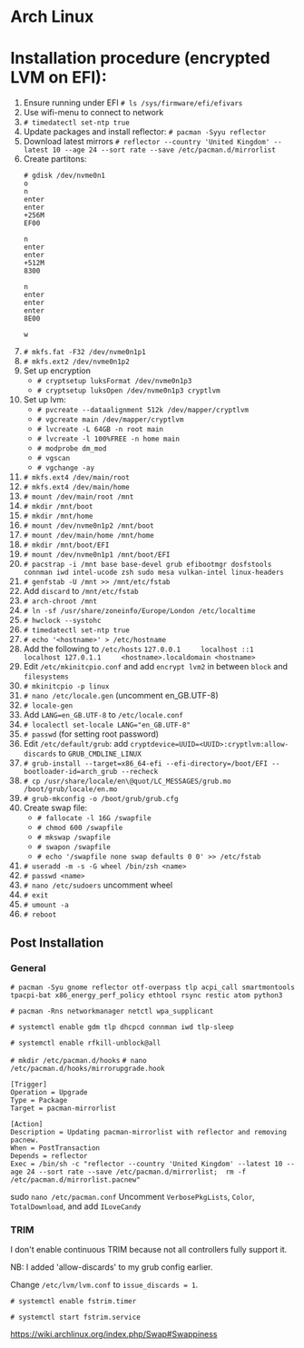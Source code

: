 # Arch Linux

# Installation procedure (encrypted LVM on EFI):
  1. Ensure running under EFI `# ls /sys/firmware/efi/efivars`
  2. Use wifi-menu to connect to network
  3. `# timedatectl set-ntp true`
  4. Update packages and install reflector: `# pacman -Syyu reflector`
  5. Download latest mirrors `# reflector --country 'United Kingdom' --latest 10 --age 24 --sort rate --save /etc/pacman.d/mirrorlist`
  6. Create partitons:
      ```
      # gdisk /dev/nvme0n1
      o
      n
      enter
      enter
      +256M
      EF00

      n
      enter
      enter
      +512M
      8300

      n
      enter
      enter
      enter
      8E00

      w
      ```
  7. `# mkfs.fat -F32 /dev/nvme0n1p1`
  8. `# mkfs.ext2 /dev/nvme0n1p2`
  9. Set up encryption
        * `# cryptsetup luksFormat /dev/nvme0n1p3`
        * `# cryptsetup luksOpen /dev/nvme0n1p3 cryptlvm`
  10. Set up lvm:
        * `# pvcreate --dataalignment 512k /dev/mapper/cryptlvm`
        * `# vgcreate main /dev/mapper/cryptlvm`
        * `# lvcreate -L 64GB -n root main`
        * `# lvcreate -l 100%FREE -n home main`
        * `# modprobe dm_mod`
        * `# vgscan`
        * `# vgchange -ay`
  11. `# mkfs.ext4 /dev/main/root`
  12. `# mkfs.ext4 /dev/main/home`
  13. `# mount /dev/main/root /mnt`
  14. `# mkdir /mnt/boot`
  15. `# mkdir /mnt/home`
  16. `# mount /dev/nvme0n1p2 /mnt/boot`
  17. `# mount /dev/main/home /mnt/home`
  18. `# mkdir /mnt/boot/EFI`
  19. `# mount /dev/nvme0n1p1 /mnt/boot/EFI`
  20. `# pacstrap -i /mnt base base-devel grub efibootmgr dosfstools connman iwd intel-ucode zsh sudo mesa vulkan-intel linux-headers`
  21. `# genfstab -U /mnt >> /mnt/etc/fstab`
  22. Add `discard` to `/mnt/etc/fstab`
  23. `# arch-chroot /mnt`
  24. `# ln -sf /usr/share/zoneinfo/Europe/London /etc/localtime`
  25. `# hwclock --systohc`
  26. `# timedatectl set-ntp true`
  27. `# echo '<hostname>' > /etc/hostname`
  28. Add the following to `/etc/hosts`
    ```
    127.0.0.1	  localhost
    ::1	      	localhost
    127.0.1.1	  <hostname>.localdomain <hostname>
    ```
  29. Edit `/etc/mkinitcpio.conf` and add `encrypt lvm2` in between `block` and `filesystems`
  30. `# mkinitcpio -p linux`
  32. `# nano /etc/locale.gen` (uncomment en_GB.UTF-8)
  33. `# locale-gen`
  34. Add `LANG=en_GB.UTF-8` to `/etc/locale.conf`
  35. `# localectl set-locale LANG="en_GB.UTF-8"`
  36. `# passwd` (for setting root password)
  37. Edit `/etc/default/grub`:
        add `cryptdevice=UUID=<UUID>:cryptlvm:allow-discards` to `GRUB_CMDLINE_LINUX`
  38. `# grub-install --target=x86_64-efi --efi-directory=/boot/EFI --bootloader-id=arch_grub --recheck`
  39. `# cp /usr/share/locale/en\@quot/LC_MESSAGES/grub.mo /boot/grub/locale/en.mo`
  40. `# grub-mkconfig -o /boot/grub/grub.cfg`
  41. Create swap file:
        * `# fallocate -l 16G /swapfile`
        * `# chmod 600 /swapfile`
        * `# mkswap /swapfile`
        * `# swapon /swapfile`
        * `# echo '/swapfile none swap defaults 0 0' >> /etc/fstab`
  42. `# useradd -m -s -G wheel /bin/zsh <name>`
  43. `# passwd <name>`
  44. `# nano /etc/sudoers` uncomment wheel
  45. `# exit`
  46. `# umount -a`
  47. `# reboot`

## Post Installation

### General

`# pacman -Syu gnome reflector otf-overpass tlp acpi_call smartmontools tpacpi-bat x86_energy_perf_policy ethtool rsync restic atom python3`

`# pacman -Rns networkmanager netctl wpa_supplicant`

`# systemctl enable gdm tlp dhcpcd connman iwd tlp-sleep`

`# systemctl enable rfkill-unblock@all`

`# mkdir /etc/pacman.d/hooks`
`# nano /etc/pacman.d/hooks/mirrorupgrade.hook`
```
[Trigger]
Operation = Upgrade
Type = Package
Target = pacman-mirrorlist

[Action]
Description = Updating pacman-mirrorlist with reflector and removing pacnew.
When = PostTransaction
Depends = reflector
Exec = /bin/sh -c "reflector --country 'United Kingdom' --latest 10 --age 24 --sort rate --save /etc/pacman.d/mirrorlist;  rm -f /etc/pacman.d/mirrorlist.pacnew"
```

sudo `nano /etc/pacman.conf`
Uncomment `VerbosePkgLists`, `Color`, `TotalDownload`, and add `ILoveCandy`

### TRIM

I don't enable continuous TRIM because not all controllers fully support it.

NB: I added 'allow-discards' to my grub config earlier.

Change `/etc/lvm/lvm.conf` to `issue_discards = 1`.

`# systemctl enable fstrim.timer`

`# systemctl start fstrim.service`


https://wiki.archlinux.org/index.php/Swap#Swappiness
